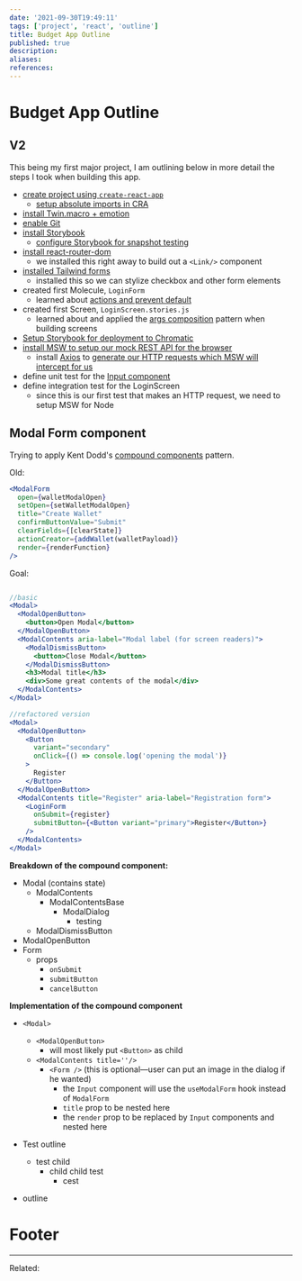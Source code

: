 ```yaml
---
date: '2021-09-30T19:49:11'
tags: ['project', 'react', 'outline']
title: Budget App Outline
published: true
description:
aliases:
references:
---
```


# Budget App Outline

## V2

This being my first major project, I am outlining below in more detail the steps I took when building this app.

- [create project using `create-react-app`](Quick%20Start%20-%20React.md)
	- [setup absolute imports in CRA](202110151438-absolute-imports-in-create-react-app.md)
- [install Twin.macro + emotion](https://github.com/ben-rogerson/twin.examples/tree/master/cra-emotion)
- [enable Git](Quick%20Start%20-%20Initializing%20Git%20for%20a%20project.md)
- [install Storybook](Storybook.md#Initial%20Setup)
	- [configure Storybook for snapshot testing](202110121049-snapshot-testing-in-storybook.md)
- [install react-router-dom](React%20Router%20Library.md#Install%20the%20library)
	- we installed this right away to build out a `<Link/>` component
- [installed Tailwind forms](202110141545-checkbox-css-not-working.md)
	- installed this so we can stylize checkbox and other form elements
- created first Molecule, `LoginForm`
	- learned about [actions and prevent default](202110171449-actions-and-prevent-default.md)
- created first Screen, `LoginScreen.stories.js`
	- learned about and applied the [args composition](https://storybook.js.org/docs/react/workflows/build-pages-with-storybook) pattern when building screens
- [Setup Storybook for deployment to Chromatic](202110182144-deploying-storybook.md)
- [install MSW to setup our mock REST API for the browser](MSW-Setup.md)
	- install [Axios](202102190653%20-%20Axios%20Library.md) to [generate our HTTP requests which MSW will intercept for us ](msw-axios-react.md)
- define unit test for the [Input component](https://github.com/neldeles/budget-app-v2/blob/main/src/components/atoms/Input/Input.unit.test.js)
- define integration test for the LoginScreen
	- since this is our first test that makes an HTTP request, we need to setup MSW for Node


## Modal Form component

Trying to apply Kent Dodd's [compound components](202109061436-compound-components.md) pattern.

Old:
```jsx
<ModalForm
  open={walletModalOpen}
  setOpen={setWalletModalOpen}
  title="Create Wallet"
  confirmButtonValue="Submit"
  clearFields={[clearState]}
  actionCreator={addWallet(walletPayload)}
  render={renderFunction}
/>
```
Goal:
```jsx

//basic
<Modal>
  <ModalOpenButton>
    <button>Open Modal</button>
  </ModalOpenButton>
  <ModalContents aria-label="Modal label (for screen readers)">
    <ModalDismissButton>
      <button>Close Modal</button>
    </ModalDismissButton>
    <h3>Modal title</h3>
    <div>Some great contents of the modal</div>
  </ModalContents>
</Modal>

//refactored version
<Modal>
  <ModalOpenButton>
	<Button
	  variant="secondary"
	  onClick={() => console.log('opening the modal')}
	>
	  Register
	</Button>
  </ModalOpenButton>
  <ModalContents title="Register" aria-label="Registration form">
	<LoginForm
	  onSubmit={register}
	  submitButton={<Button variant="primary">Register</Button>}
	/>
  </ModalContents>
</Modal>
```

**Breakdown of the compound component:**
- Modal (contains state)
	- ModalContents
		- ModalContentsBase
			- ModalDialog
				- testing
	- ModalDismissButton
- ModalOpenButton
- Form
	- props
		- `onSubmit`
		- `submitButton`
		- `cancelButton`

**Implementation of the compound component**
- `<Modal>`
	- `<ModalOpenButton>`
		- will most likely put `<Button>` as child
	- `<ModalContents title=''/>`
		- `<Form />` (this is optional—user can put an image in the dialog if he wanted)
			- the `Input` component will use the `useModalForm` hook instead of `ModalForm`
			- `title` prop to be nested here
			- the `render` prop to be replaced by `Input` components and nested here

- Test outline
	- test child
		- child child test
			- cest
- outline

# Footer

---
	
Related: 